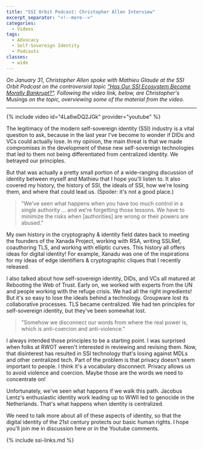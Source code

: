 ```yaml
---
title: "SSI Orbit Podcast: Christopher Allen Interview"
excerpt_separator: "<!--more-->"
categories:
  - Videos
tags:
  - Advocacy
  - Self-Sovereign Identity
  - Podcasts
classes:
  - wide
---
```


<i>On January 31, Christopher Allen spoke with Mathieu Glaude at the SSI Orbit Podcast on the controversial topic ["Has Our SSI Ecosystem Become Morally Bankrupt?"](https://www.lifewithalacrity.com/article/ssi-bankruptcy/). Following the video link, below, are Christopher's</i> Musings <i> on the topic, overviewing some of the material from the video.</I>

<hr>

{% include video id="4La6wDQ2JGk" provider="youtube" %}

The legitimacy of the modern self-sovereign identity (SSI) industry is a vital question to ask, because in the last year I've become to wonder if DIDs and VCs could actually lose. In my opinion, the main threat is that we made compromises in the development of these new self-sovereign technologies that led to them not being differentiated from centralized identity. We betrayed our principles. 

But that was actually a pretty small portion of a wide-ranging discussion of identity between myself and Mathieu that I hope you'll listen to. It also covered my history, the history of SSI, the ideals of SSI, how we're losing them, and where that could lead us. (Spoiler: it's not a good place.)

> "We've seen what happens when you have too much control in a single authority ... and we're forgetting those lessons. We have to minimize the risks when [authorities] are wrong or their powers are abused."

My own history in the cryptography & identity field dates back to meeting the founders of the Xanada Project, working with RSA, writing SSLRef, coauthoring TLS, and working with elliptic curves. This history all offers ideas for digital identity! For example, Xanadu was one of the inspirations for my ideas of edge identifiers & cryptographic cliques that I recently released.

I also talked about how self-sovereign identity, DIDs, and VCs all matured at Rebooting the Web of Trust. Early on, we worked with experts from the UN and people working with the refuge crisis. We had all the right ingredients! But it's so easy to lose the ideals behind a technology. Groupware lost its collaborative processes. TLS became centralized. We had ten principles for self-sovereign identity, but they've been somewhat lost.

> "Somehow we disconnect our words from where the real power is, which is anti-coercion and anti-violence."

I always intended those principles to be a starting point. I was surprised when folks at RWOT weren't interested in reviewing and revising them. Now, that disinterest has resulted in SSI technology that's losing against MDLs and other centralized tech. Part of the problem is that privacy doesn't seem important to people. I think it's a vocabulary disconnect. Privacy allows us to avoid violence and coercion. Maybe those are the words we need to concentrate on! 

Unfortunately, we've seen what happens if we walk this path. Jacobus Lentz's enthusiastic identity work leading up to WWII led to genocide in the Netherlands. That's what happens when identity is centralized.

We need to talk more about all of these aspects of identity, so that the digital identity of the 21st century protects our basic human rights. I hope you'll join me in discussion here or in the Youtube comments. 

{% include ssi-links.md %}
